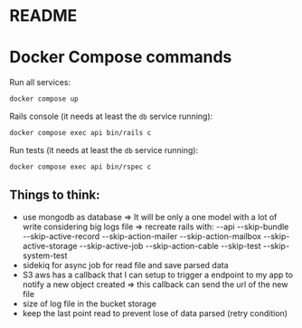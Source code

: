 # README

# Docker Compose commands

Run all services:
```sh
docker compose up
```

Rails console (it needs at least the `db` service running):
```sh
docker compose exec api bin/rails c
```

Run tests (it needs at least the `db` service running):
```sh
docker compose exec api bin/rspec c
```

## Things to think:
 - use mongodb as database
     ⇒ It will be only a one model with a lot of write considering big logs file
     ⇒ recreate rails with:
        --api
        --skip-bundle
        --skip-active-record
        --skip-action-mailer
        --skip-action-mailbox
        --skip-active-storage
        --skip-active-job
        --skip-action-cable
        --skip-test
        --skip-system-test  
 - sidekiq for async job for read file and save parsed data
 - S3 aws has a callback that I can setup to trigger a endpoint to my app to notify a new object created
     ⇒  this callback can send the url of the new file
 - size of log file in the bucket storage
 - keep the last point read to prevent lose of data parsed (retry condition)
